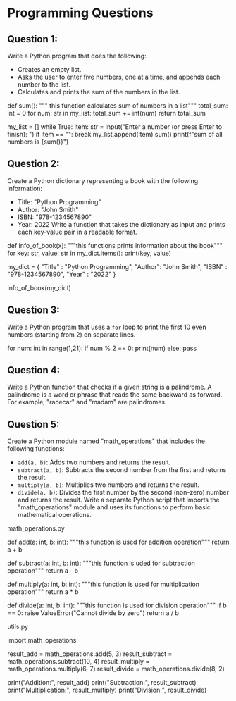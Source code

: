 # Programming Questions

## Question 1:
Write a Python program that does the following:
- Creates an empty list.
- Asks the user to enter five numbers, one at a time, and appends each number to the list.
- Calculates and prints the sum of the numbers in the list.

def sum():
""" this function calculates sum of numbers in a list"""
    total_sum: int = 0
    for num: str in my_list:
        total_sum += int(num)
    return total_sum

my_list = []
while True:
    item: str = input("Enter a number (or press Enter to finish): ")
    if item == "":
        break 
    my_list.append(item)
sum()
print(f"sum of all numbers is {sum()}")
  

## Question 2:
Create a Python dictionary representing a book with the following information:
- Title: "Python Programming"
- Author: "John Smith"
- ISBN: "978-1234567890"
- Year: 2022
Write a function that takes the dictionary as input and prints each key-value pair in a readable format.

def info_of_book(x):
    """this functions prints information about the book"""
    for key: str, value: str in my_dict.items():
        print(key, value)

my_dict = {
    "Title" : "Python Programming",
    "Author": "John Smith",
    "ISBN"  : "978-1234567890",
    "Year"  : "2022"
}

info_of_book(my_dict)





## Question 3:
Write a Python program that uses a `for` loop to print the first 10 even numbers (starting from 2) on separate lines.


for num: int in range(1,21):
    if num % 2 == 0:
        print(num)
    else:
        pass

## Question 4:
Write a Python function that checks if a given string is a palindrome. A palindrome is a word or phrase that reads the same backward as forward. For example, "racecar" and "madam" are palindromes.






## Question 5:
Create a Python module named "math_operations" that includes the following functions:
- `add(a, b)`: Adds two numbers and returns the result.
- `subtract(a, b)`: Subtracts the second number from the first and returns the result.
- `multiply(a, b)`: Multiplies two numbers and returns the result.
- `divide(a, b)`: Divides the first number by the second (non-zero) number and returns the result.
Write a separate Python script that imports the "math_operations" module and uses its functions to perform basic mathematical operations.


math_operations.py

def add(a: int, b: int):
"""this function is used for addition operation"""
    return a + b

def subtract(a: int, b: int):
"""this function is uded for subtraction operation"""
    return a - b

def multiply(a: int, b: int):
"""this function is used for multiplication operation"""
    return a * b

def divide(a: int, b: int):
"""this function is used for division operation"""
    if b == 0:
        raise ValueError("Cannot divide by zero")
    return a / b


utils.py

import math_operations

result_add = math_operations.add(5, 3)
result_subtract = math_operations.subtract(10, 4)
result_multiply = math_operations.multiply(6, 7)
result_divide = math_operations.divide(8, 2)

print("Addition:", result_add)
print("Subtraction:", result_subtract)
print("Multiplication:", result_multiply)
print("Division:", result_divide)
    




   
